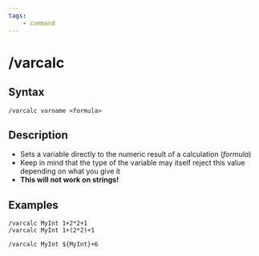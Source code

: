 ```yaml
---
tags:
    - command
---
```

# /varcalc

## Syntax

```eqcommand
/varcalc varname <formula>
```

## Description

* Sets a variable directly to the numeric result of a calculation (_formula_)
* Keep in mind that the type of the variable may itself reject this value depending on what you give it
* **This will not work on strings!**

## Examples

```text
/varcalc MyInt 1+2*2+1
/varcalc MyInt 1+(2*2)+1

/varcalc MyInt ${MyInt}+6
```
